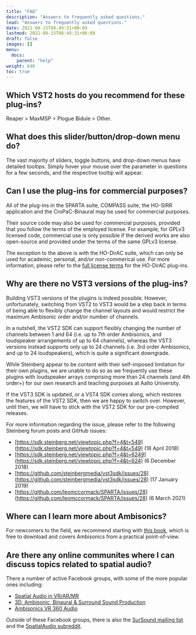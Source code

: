 ```yaml
---
title: "FAQ"
description: "Answers to frequently asked questions."
lead: "Answers to frequently asked questions."
date: 2021-08-15T08:49:31+00:00
lastmod: 2021-08-15T08:49:31+00:00
draft: false
images: []
menu:
  docs:
    parent: "help"
weight: 640
toc: true
---
```


## Which VST2 hosts do you recommend for these plug-ins?

Reaper > MaxMSP = Plogue Bidule > Other.

## What does this slider/button/drop-down menu do?

The vast majority of sliders, toggle buttons, and drop-down menus have detailed tooltips. Simply hover your mouse over the parameter in questions for a few seconds, and the respective tooltip will appear.

## Can I use the plug-ins for commercial purposes?

All of the plug-ins in the SPARTA suite, COMPASS suite, the HO-SIRR application and the CroPaC-Binaural may be used for commercial purposes. 

Their source code may also be used for commercial purposes, provided that you follow the terms of the employed license. For example, for GPLv3 licensed code, commercial use is only possible if the derived works are also open-source and provided under the terms of the same GPLv3 license.

The exception to the above is with the HO-DirAC suite, which can only be used for academic, personal, and/or non-commerical use. For more information, please refer to the [full license terms](../../plugins/hodirac-suite/#license) for the HO-DirAC plug-ins.

## Why are there no VST3 versions of the plug-ins?

Building VST3 versions of the plugins is indeed possible. However, unfortunately, switching from VST2 to VST3 would be a step back in terms of being able to flexibly change the channel layouts and would restrict the maximum Ambisonic order and/or number of channels.

In a nutshell, the VST2 SDK can support flexibly changing the number of channels between 1 and 64 (i.e. up to 7th order Ambisonics, and loudspeaker arrangements of up to 64 channels), whereas the VST3 versions instead supports only up to 24 channels (i.e. 3rd order Ambisonics, and up to 24 loudspeakers), which is quite a significant downgrade.

While Steinberg appear to be content with their self-imposed limitation for their own plugins, we are unable to do so as we frequently use these plugins with loudspeaker arrays comprising more than 24 channels (and 4th order+) for our own research and teaching purposes at Aalto University.

If the VST3 SDK is updated, or a VST4 SDK comes along, which restores the features of the VST2 SDK, then we are happy to switch over. However, until then, we will have to stick with the VST2 SDK for our pre-compiled releases.

For more information regarding the issue, please refer to the following Steinberg forum posts and GitHub issues:
* [https://sdk.steinberg.net/viewtopic.php?f=4&t=549](https://sdk.steinberg.net/viewtopic.php?f=4&t=549) (18 April 2018)
* [https://sdk.steinberg.net/viewtopic.php?f=4&t=6249](https://sdk.steinberg.net/viewtopic.php?f=4&t=624) (6 December 2018)
* [https://github.com/steinbergmedia/vst3sdk/issues/28](https://github.com/steinbergmedia/vst3sdk/issues/28) (17 January 2019)
* [https://github.com/leomccormack/SPARTA/issues/28](https://github.com/leomccormack/SPARTA/issues/28) (6 March 2021)

## Where can I learn more about Ambisonics?

For newcomers to the field, we recommend starting with [this book](https://www.springer.com/gp/book/9783030172060), which is free to download and covers Ambisonics from a practical point-of-view.

## Are there any online communites where I can discuss topics related to spatial audio?

There a number of active Facebook groups, with some of the more popular ones including:
* [Spatial Audio in VR/AR/MR](https://www.facebook.com/groups/SpatialAudioVRARMR)
* [3D, Ambisonic, Binaural & Surround Sound Production](https://www.facebook.com/groups/ambisonic)
* [Ambisonics VR 360 Audio](https://www.facebook.com/groups/Ambisonics.VR.360.Audio)

Outside of these Facebook groups, there is also the [SurSound mailing list](https://mail.music.vt.edu/mailman/listinfo/sursound) and the [SpatialAudio subreddit](https://www.reddit.com/r/SpatialAudio/).

